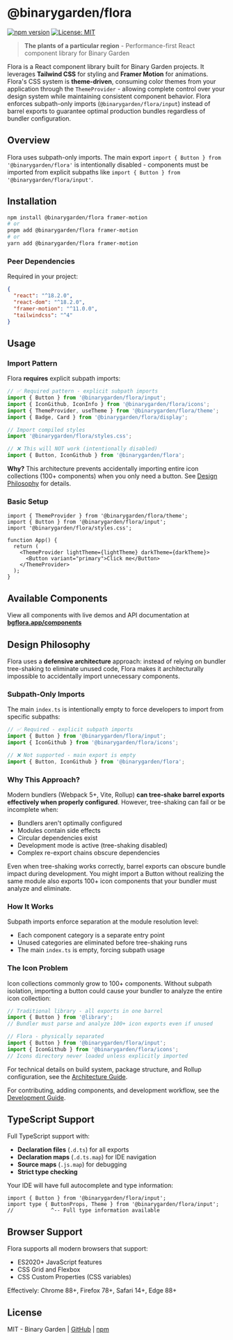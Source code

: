 # @binarygarden/flora

[![npm version](https://img.shields.io/npm/v/@binarygarden/flora)](https://www.npmjs.com/package/@binarygarden/flora)
[![License: MIT](https://img.shields.io/badge/License-MIT-blue.svg)](https://opensource.org/licenses/MIT)

> **The plants of a particular region** - Performance-first React component library for Binary Garden

Flora is a React component library built for Binary Garden projects. It leverages **Tailwind CSS** for styling and **Framer Motion** for animations. Flora's CSS system is **theme-driven**, consuming color themes from your application through the `ThemeProvider` - allowing complete control over your design system while maintaining consistent component behavior. Flora enforces subpath-only imports (`@binarygarden/flora/input`) instead of barrel exports to guarantee optimal production bundles regardless of bundler configuration.

## Overview

Flora uses subpath-only imports. The main export `import { Button } from '@binarygarden/flora'` is intentionally disabled - components must be imported from explicit subpaths like `import { Button } from '@binarygarden/flora/input'`.

## Installation

```bash
npm install @binarygarden/flora framer-motion
# or
pnpm add @binarygarden/flora framer-motion
# or
yarn add @binarygarden/flora framer-motion
```

### Peer Dependencies

Required in your project:

```json
{
  "react": "^18.2.0",
  "react-dom": "^18.2.0",
  "framer-motion": "^11.0.0",
  "tailwindcss": "^4"
}
```

## Usage

### Import Pattern

Flora **requires** explicit subpath imports:

```javascript
// ✅ Required pattern - explicit subpath imports
import { Button } from '@binarygarden/flora/input';
import { IconGithub, IconInfo } from '@binarygarden/flora/icons';
import { ThemeProvider, useTheme } from '@binarygarden/flora/theme';
import { Badge, Card } from '@binarygarden/flora/display';

// Import compiled styles
import '@binarygarden/flora/styles.css';

// ❌ This will NOT work (intentionally disabled)
import { Button, IconGithub } from '@binarygarden/flora';
```

**Why?** This architecture prevents accidentally importing entire icon collections (100+ components) when you only need a button. See [Design Philosophy](#design-philosophy) for details.

### Basic Setup

```tsx
import { ThemeProvider } from '@binarygarden/flora/theme';
import { Button } from '@binarygarden/flora/input';
import '@binarygarden/flora/styles.css';

function App() {
  return (
    <ThemeProvider lightTheme={lightTheme} darkTheme={darkTheme}>
      <Button variant="primary">Click me</Button>
    </ThemeProvider>
  );
}
```

## Available Components

View all components with live demos and API documentation at **[bgflora.app/components](https://bgflora.app/components)**

## Design Philosophy

Flora uses a **defensive architecture** approach: instead of relying on bundler tree-shaking to eliminate unused code, Flora makes it architecturally impossible to accidentally import unnecessary components.

### Subpath-Only Imports

The main `index.ts` is intentionally empty to force developers to import from specific subpaths:

```javascript
// ✅ Required - explicit subpath imports
import { Button } from '@binarygarden/flora/input';
import { IconGithub } from '@binarygarden/flora/icons';

// ❌ Not supported - main export is empty
import { Button, IconGithub } from '@binarygarden/flora';
```

### Why This Approach?

Modern bundlers (Webpack 5+, Vite, Rollup) **can tree-shake barrel exports effectively when properly configured**. However, tree-shaking can fail or be incomplete when:

- Bundlers aren't optimally configured
- Modules contain side effects
- Circular dependencies exist
- Development mode is active (tree-shaking disabled)
- Complex re-export chains obscure dependencies

Even when tree-shaking works correctly, barrel exports can obscure bundle impact during development. You might import a Button without realizing the same module also exports 100+ icon components that your bundler must analyze and eliminate.

### How It Works

Subpath imports enforce separation at the module resolution level:

- Each component category is a separate entry point
- Unused categories are eliminated before tree-shaking runs
- The main `index.ts` is empty, forcing subpath usage

### The Icon Problem

Icon collections commonly grow to 100+ components. Without subpath isolation, importing a button could cause your bundler to analyze the entire icon collection:

```javascript
// Traditional library - all exports in one barrel
import { Button } from '@library';
// Bundler must parse and analyze 100+ icon exports even if unused

// Flora - physically separated
import { Button } from '@binarygarden/flora/input';
import { IconGithub } from '@binarygarden/flora/icons';
// Icons directory never loaded unless explicitly imported
```

For technical details on build system, package structure, and Rollup configuration, see the [Architecture Guide](../../docs/ARCHITECTURE.md).

For contributing, adding components, and development workflow, see the [Development Guide](../../docs/DEVELOPMENT.md).

## TypeScript Support

Full TypeScript support with:

- **Declaration files** (`.d.ts`) for all exports
- **Declaration maps** (`.d.ts.map`) for IDE navigation
- **Source maps** (`.js.map`) for debugging
- **Strict type checking**

Your IDE will have full autocomplete and type information:

```tsx
import { Button } from '@binarygarden/flora/input';
import type { ButtonProps, Theme } from '@binarygarden/flora/input';
//            ^-- Full type information available
```

## Browser Support

Flora supports all modern browsers that support:

- ES2020+ JavaScript features
- CSS Grid and Flexbox
- CSS Custom Properties (CSS variables)

Effectively: Chrome 88+, Firefox 78+, Safari 14+, Edge 88+

## License

MIT - Binary Garden | [GitHub](https://github.com/thebinarygarden/flora) | [npm](https://www.npmjs.com/package/@binarygarden/flora)
